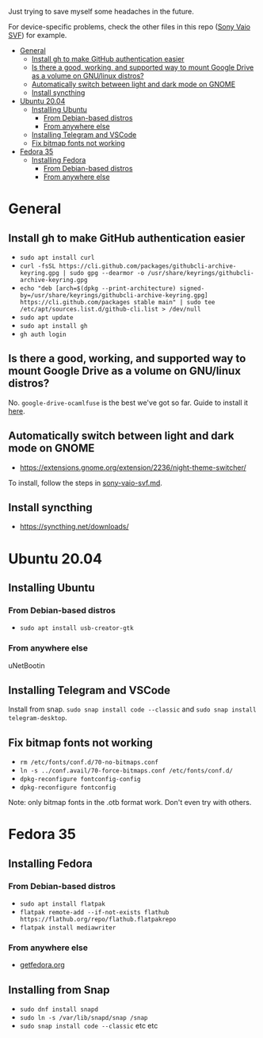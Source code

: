 Just trying to save myself some headaches in the future.

For device-specific problems, check the other files in this repo ([Sony Vaio SVF](sony-vaio-svf.md)) for example.

- [General](#general)
  - [Install gh to make GitHub authentication easier](#install-gh-to-make-github-authentication-easier)
  - [Is there a good, working, and supported way to mount Google Drive as a volume on GNU/linux distros?](#is-there-a-good-working-and-supported-way-to-mount-google-drive-as-a-volume-on-gnulinux-distros)
  - [Automatically switch between light and dark mode on GNOME](#automatically-switch-between-light-and-dark-mode-on-gnome)
  - [Install syncthing](#install-syncthing)
- [Ubuntu 20.04](#ubuntu-2004)
  - [Installing Ubuntu](#installing-ubuntu)
    - [From Debian-based distros](#from-debian-based-distros)
    - [From anywhere else](#from-anywhere-else)
  - [Installing Telegram and VSCode](#installing-telegram-and-vscode)
  - [Fix bitmap fonts not working](#fix-bitmap-fonts-not-working)
- [Fedora 35](#fedora-35)
  - [Installing Fedora](#installing-fedora)
    - [From Debian-based distros](#from-debian-based-distros-1)
    - [From anywhere else](#from-anywhere-else-1)

# General
## Install gh to make GitHub authentication easier
- ```sudo apt install curl```
- ```curl -fsSL https://cli.github.com/packages/githubcli-archive-keyring.gpg | sudo gpg --dearmor -o /usr/share/keyrings/githubcli-archive-keyring.gpg```
- ```echo "deb [arch=$(dpkg --print-architecture) signed-by=/usr/share/keyrings/githubcli-archive-keyring.gpg] https://cli.github.com/packages stable main" | sudo tee /etc/apt/sources.list.d/github-cli.list > /dev/null```
- ```sudo apt update```
- ```sudo apt install gh```
- ```gh auth login```

## Is there a good, working, and supported way to mount Google Drive as a volume on GNU/linux distros?
No. ```google-drive-ocamlfuse``` is the best we've got so far. Guide to install it [here](https://www.xmodulo.com/mount-google-drive-linux.html).

## Automatically switch between light and dark mode on GNOME
- https://extensions.gnome.org/extension/2236/night-theme-switcher/

To install, follow the steps in [sony-vaio-svf.md](sony-vaio-svf.md).

## Install syncthing
- https://syncthing.net/downloads/

# Ubuntu 20.04
## Installing Ubuntu
### From Debian-based distros
- ```sudo apt install usb-creator-gtk```

### From anywhere else
uNetBootin

## Installing Telegram and VSCode
Install from snap. ```sudo snap install code --classic``` and ```sudo snap install telegram-desktop```.

## Fix bitmap fonts not working
- ```rm /etc/fonts/conf.d/70-no-bitmaps.conf```
- ```ln -s ../conf.avail/70-force-bitmaps.conf /etc/fonts/conf.d/```
- ```dpkg-reconfigure fontconfig-config```
- ```dpkg-reconfigure fontconfig```

Note: only bitmap fonts in the .otb format work. Don't even try with others.

# Fedora 35
## Installing Fedora
### From Debian-based distros
- ```sudo apt install flatpak```
- ```flatpak remote-add --if-not-exists flathub https://flathub.org/repo/flathub.flatpakrepo```
- ```flatpak install mediawriter```
### From anywhere else
- [getfedora.org]()

## Installing from Snap
- ```sudo dnf install snapd```
- ```sudo ln -s /var/lib/snapd/snap /snap```
- ```sudo snap install code --classic``` etc etc
